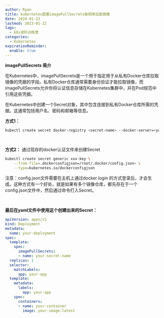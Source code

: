 ```yaml
---
author: Ryan
title: kubernetes配置imagePullSecrets秘钥来拉取镜像
date: 2024-01-22
lastmod: 2023-01-22
tags:
  - k8s进阶训练营
categories:
  - Kubernetes
expirationReminder:
  enable: true
---
```


**imagePullSecrets 简介**

在Kubernetes中，imagePullSecrets是一个用于指定用于从私有Docker仓库拉取镜像的凭据的字段。私有Docker仓库通常需要身份验证才能拉取镜像，而imagePullSecrets允许你将认证信息存储在Kubernetes集群中，并在Pod规范中引用这些凭据。


在Kubernetes中创建一个Secret对象，其中包含连接到私有Docker仓库所需的凭据。这通常包括用户名、密码和邮箱等信息。

**方式1：** 

```bash
kubectl create secret docker-registry <secret-name> --docker-server=<your-registry-server> --docker-username=<your-name> --docker-password=<your-pword>
```


<br>

**方式2：** 通过现存的docker认证文件来创建Secret

```bash
kubectl create secret generic xxx-key \
    --from-file=.dockerconfigjson=/root/.docker/config.json> \
    --type=kubernetes.io/dockerconfigjson
```

注意：config.json文件需要在主机上通过docker login 的方式登录后，才会生成。这种方式有一个好处，就是如果有多个镜像仓库，都先存在于一个config.json文件中，然后通过命令打入Secret。


<br>


**最后在yaml文件中使用这个创建出来的Secret：**

```yaml
apiVersion: apps/v1
kind: Deployment
metadata:
  name: your-deployment
spec:
  template:
    spec:
      imagePullSecrets:
      - name: your-secret-name
  replicas: 1
  selector:
    matchLabels:
      app: your-app
  template:
    metadata:
      labels:
        app: your-app
    spec:
      containers:
      - name: your-container
        image: your-image:latest
```